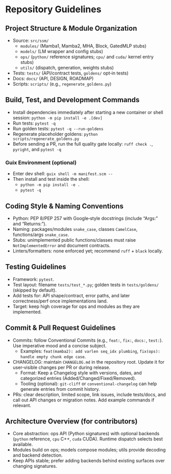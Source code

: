 # Repository Guidelines

## Project Structure & Module Organization
- Source: `src/ssm/`
  - `modules/` (Mamba1, Mamba2, MHA, Block, GatedMLP stubs)
  - `models/` (LM wrapper and config stubs)
  - `ops/` (`python/` reference signatures; `cpu/` and `cuda/` kernel entry stubs)
  - `utils/` (dispatch, generation, weights stubs)
- Tests: `tests/` (API/contract tests, `goldens/` opt‑in tests)
- Docs: `docs/` (API, DESIGN, ROADMAP)
- Scripts: `scripts/` (e.g., `regenerate_goldens.py`)

## Build, Test, and Development Commands
- Install dependencies immediately after starting a new container or shell session: `python -m pip install -e .[dev]`
- Run tests: `pytest -q`
- Run golden tests: `pytest -q --run-goldens`
- Regenerate placeholder goldens: `python scripts/regenerate_goldens.py`
- Before sending a PR, run the full quality gate locally: `ruff check .`, `pyright`, and `pytest -q`

### Guix Environment (optional)
- Enter dev shell: `guix shell -m manifest.scm --`
- Then install and test inside the shell:
  - `python -m pip install -e .`
  - `pytest -q`

## Coding Style & Naming Conventions
- Python: PEP 8/PEP 257 with Google‑style docstrings (include “Args:” and “Returns:”).
- Naming: packages/modules `snake_case`, classes `CamelCase`, functions/args `snake_case`.
- Stubs: unimplemented public functions/classes must raise `NotImplementedError` and document contracts.
- Linters/formatters: none enforced yet; recommend `ruff` + `black` locally.

## Testing Guidelines
- Framework: `pytest`.
- Test layout: filename `tests/test_*.py`; golden tests in `tests/goldens/` (skipped by default).
- Add tests for: API shape/contract, error paths, and later correctness/perf once implementations land.
- Target: keep high coverage for ops and modules as they are implemented.

## Commit & Pull Request Guidelines
- Commits: follow Conventional Commits (e.g., `feat:`, `fix:`, `docs:`, `test:`). Use imperative mood and a concise subject.
  - Examples: `feat(mamba2): add varlen seq_idx plumbing`, `fix(ops): handle empty chunk edge case`.
- CHANGELOG: maintain `CHANGELOG.md` in the repository root. Update it for user‑visible changes per PR or during release.
  - Format: Keep a Changelog style with versions, dates, and categorized entries (Added/Changed/Fixed/Removed).
  - Tooling (optional): `git-cliff` or `conventional-changelog` can help generate entries from commit history.
- PRs: clear description, limited scope, link issues, include tests/docs, and call out API changes or migration notes. Add example commands if relevant.

## Architecture Overview (for contributors)
- Core abstraction: ops API (Python signatures) with optional backends (`python` reference, `cpu` C++, `cuda` CUDA). Runtime dispatch selects best available.
- Modules build on ops; models compose modules; utils provide decoding and backend detection.
- Keep APIs stable; prefer adding backends behind existing surfaces over changing signatures.
